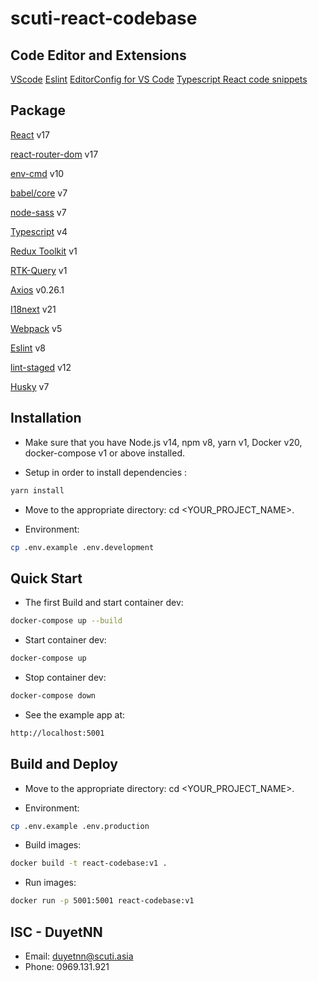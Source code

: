 # scuti-react-codebase

## Code Editor and Extensions
[VScode](https://code.visualstudio.com/)
[Eslint](https://marketplace.visualstudio.com/items?itemName=dbaeumer.vscode-eslint)
[EditorConfig for VS Code](https://marketplace.visualstudio.com/items?itemName=EditorConfig.EditorConfig)
[Typescript React code snippets](https://marketplace.visualstudio.com/items?itemName=infeng.vscode-react-typescript)

## Package
[React](https://17.reactjs.org/) v17

[react-router-dom](https://reactrouter.com/docs/en/v6/getting-started/overview) v17

[env-cmd](https://github.com/toddbluhm/env-cmd) v10

[babel/core](https://babel.dev/docs/en/babel-core) v7

[node-sass](https://github.com/sass/node-sass) v7

[Typescript](https://www.typescriptlang.org/) v4

[Redux Toolkit](https://redux-toolkit.js.org/) v1

[RTK-Query](https://redux-toolkit.js.org/rtk-query/overview) v1

[Axios](https://axios-http.com/) v0.26.1

[I18next](https://www.i18next.com/) v21

[Webpack](https://webpack.js.org/) v5

[Eslint](https://eslint.org/) v8

[lint-staged](https://github.com/okonet/lint-staged/) v12

[Husky](https://typicode.github.io/husky/#) v7


## Installation
- Make sure that you have Node.js v14, npm v8, yarn v1, Docker v20, docker-compose v1 or above installed.

- Setup in order to install dependencies :
```bash
yarn install
```

- Move to the appropriate directory: cd <YOUR_PROJECT_NAME>.

- Environment:
```bash
cp .env.example .env.development
```

## Quick Start

- The first Build and start container dev:
```bash
docker-compose up --build
```

- Start container dev:
```bash
docker-compose up
```

- Stop container dev:
```bash
docker-compose down
```

- See the example app at:
```bash
http://localhost:5001
```

## Build and Deploy
- Move to the appropriate directory: cd <YOUR_PROJECT_NAME>.

- Environment:
```bash
cp .env.example .env.production
```

- Build images:
```bash
docker build -t react-codebase:v1 .
```

- Run images:
```bash
docker run -p 5001:5001 react-codebase:v1
```

## ISC - DuyetNN
- Email: duyetnn@scuti.asia
- Phone: 0969.131.921
